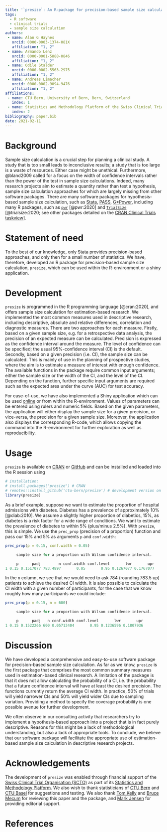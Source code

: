 ```yaml
---
title: '`presize`: An R-package for precision-based sample size calculation in clinical research'
tags:
  - R software
  - clinical trials
  - sample size calculation
authors:
 - name: Alan G Haynes
   orcid: 0000-0003-1374-081X
   affiliation: "1, 2"
 - name: Armando Lenz
   orcid: 0000-0001-5888-0846
   affiliation: "1, 2"
 - name: Odile Stalder
   orcid: 0000-0002-5563-2975
   affiliation: "1, 2"
 - name: Andreas Limacher
   orcid: 0000-0002-9094-9476
   affiliation: "1, 2"
affiliations:
 - name: CTU Bern, University of Bern, Bern, Switzerland
   index: 1
 - name: Statistics and Methodology Platform of the Swiss Clinical Trial Organisation (SCTO), Bern, Switzerland
   index: 2
bibliography: paper.bib
date: 2021-02-11
---
```


# Background

Sample size calculation is a crucial step for planning a clinical study. A study 
that is too small leads to inconclusive results; a study that is too large is a 
waste of resources. Either case might be unethical. 
Furthermore, @bland2009 called for a focus on the width of confidence intervals 
rather than the power of the test in sample size calculations. Indeed, many 
research projects aim to estimate a quantity rather than test a hypothesis,
sample size calculation approaches for which are largely missing from other software
packages. There are many software packages for hypothesis-based sample size calculation, 
such as [Stata](https://www.stata.com/), [PASS](https://www.ncss.com/software/pass/),
[G*Power](https://www.gpower.hhu.de), including many R packages, such as 
[`pwr`](https://CRAN.R-project.org/package=pwr) [@pwr:2020] and
[`TrialSize`](https://CRAN.R-project.org/package=TrialSize) 
[@trialsize:2020; see other packages detailed on the 
[CRAN Clinical Trials taskview](https://cran.r-project.org/web/views/ClinicalTrials.html)].

# Statement of need

To the best of our knowledge, only Stata provides precision-based approaches, and 
only then for a small number of statistics.
We have, therefore, developed an R package for precision-based sample size calculation, 
`presize`, which can be used within the R-environment or a shiny application.

# Development

`presize` is programmed in the R programming language [@cran:2020], and offers sample size
calculation for estimation-based research. We implemented the most common
measures used in descriptive research, including descriptive, absolute and relative 
differences, correlation and diagnostic measures. 
There are two approaches for each measure. Firstly, based on a given sample size,
e.g. for a retrospective data analysis, the precision of an expected measure can
be calculated. Precision is expressed as the confidence interval around the
measure. The level of confidence can be specified; the usual 95%-confidence
interval (CI) is the default. Secondly, based on a given precision (i.e. CI), the 
sample size can be calculated. This is mainly of use in the planning of prospective 
studies, where the aim is to estimate a measure of interest with enough confidence. 
The available functions in the package require common input arguments; either the 
sample size or the width of the CI, and the level of the CI. Depending on the 
function, further specific input arguments are required such as the expected area 
under the curve (AUC) for test accuracy.


For ease-of-use, we have also implemented a Shiny application which can be used
[online](https://ctu-bern.shinyapps.io/presize) or from within the R-environment.
Values of parameters can be entered using rulers and numeric fields. Based on
the given parameters, the application will either display the sample size for a
given precision, or vice-versa, the precision for a given sample size. Moreover,
the application also displays the corresponding R-code, which allows copying the
command into the R-environment for further exploration as well as reproducibility.


# Usage

`presize` is available on [CRAN](https://CRAN.R-project.org/package=presize) or 
[GitHub](https://github.com/CTU-Bern/presize) and can be installed and loaded into 
the R session using

```r
# installation:
# install.packages("presize") # CRAN
# remotes::install_github('ctu-bern/presize') # development version on GitHub
library(presize)
```
As a brief example, suppose we want to estimate the proportion of hospital admissions 
with diabetes. Diabetes has a prevalence of approximately 10% [@diab:2010]. We assume a 
slightly higher proportion of diabetics, 15%, as diabetes is a risk factor for a 
wide range of conditions. We want to estimate the prevalence of diabetes to within 
5% (plus/minus 2.5%). With `presize`, this is simple. We use the `prec_prop` 
(precision of a proportion) function and pass our 15% and 5% as arguments `p` 
and `conf.width`:

```r
prec_prop(p = 0.15, conf.width = 0.05)

     sample size for a proportion with Wilson confidence interval. 

     p      padj        n conf.width conf.level       lwr       upr
1 0.15 0.1517077 783.4897       0.05       0.95 0.1267077 0.1767077
```

In the `n` column, we see that we would need to ask 784 (rounding 783.5 up) 
patients to achieve the desired CI width. It is also possible to calculate the 
CI width with a given number of participants, for the case that we know roughly 
how many participants we could include: 

```r
prec_prop(p = 0.15, n = 600)

     sample size for a proportion with Wilson confidence interval. 

     p      padj   n conf.width conf.level       lwr       upr
1 0.15 0.1522266 600 0.05713404       0.95 0.1236596 0.1807936
```

# Discussion

We have developed a comprehensive and easy-to-use software package for precision-based 
sample size calculation. As far as we know, `presize` is the first package that comprises 
the most common summary measures used in estimation-based clinical research.
A limitation of the package is that it does not allow calculating the probability 
of a CI, i.e. the probability that a future confidence interval 
will have at least the desired precision. The functions currently return the average 
CI width. In practice, 50% of trials will yield narrower CIs and 
50% will yield wider CIs due to sampling variation. Providing a method to specify 
the coverage probability is one possible avenue for further development.

We often observe in our consulting activity that researchers try to implement a 
hypothesis-based approach into a project that is in fact purely descriptive. Reasons 
for this might be a lack of methodological understanding, but also a lack of appropriate 
tools. To conclude, we believe that our software package will facilitate the 
appropriate use of estimation-based sample size calculation in descriptive research projects.

# Acknowledgements
The development of `presize` was enabled through financial support of the [Swiss 
Clinical Trial Organisation (SCTO)](https://www.scto.ch/en) as part of its [Statistics and Methodology Platform](https://www.scto.ch/en/network/scto-platforms/statistics-and-methodology.html).
We also wish to thank statisticians of [CTU Bern](https://www.ctu.unibe.ch/) and 
[CTU Basel](https://www.unispital-basel.ch/ueber-uns/das-universitaetsspital/leitung/direktion/klinische-forschung/) 
for suggestions and testing. We also thank [Tom Kelly](https://github.com/TomKellyGenetics) 
and [Bruce Mecum](https://github.com/amoeba) for reviewing this paper and the package, 
and [Mark Jensen](https://github.com/majensen) for providing editorial support.

# References

